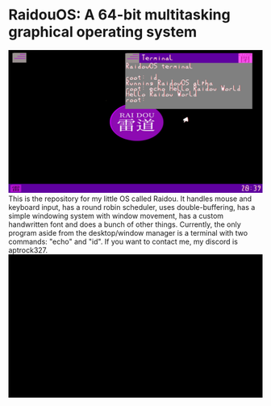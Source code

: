 # RaidouOS: A 64-bit multitasking graphical operating system
![](Raidou.png)
This is the repository for my little OS called Raidou. It handles mouse and keyboard input, has a round robin scheduler, uses double-buffering, has a simple windowing system with window movement, has a custom handwritten font and does a bunch of other things. Currently, the only program aside from the desktop/window manager is a terminal with two commands: "echo" and "id". If you want to contact me, my discord is aptrock327.
![](RaidouBoot.gif)
